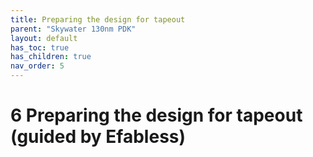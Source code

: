 ```yaml
---
title: Preparing the design for tapeout
parent: "Skywater 130nm PDK"
layout: default
has_toc: true
has_children: true
nav_order: 5
---
```


# 6 Preparing the design for tapeout (guided by Efabless)
